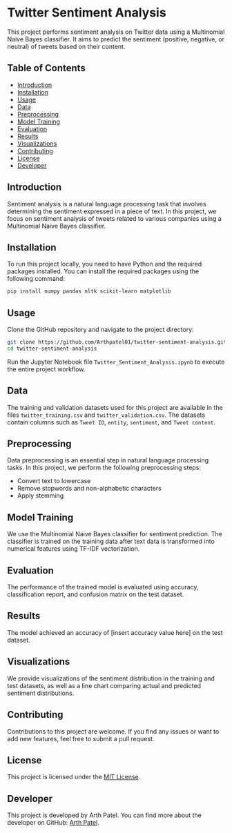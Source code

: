 # Twitter Sentiment Analysis

This project performs sentiment analysis on Twitter data using a Multinomial Naive Bayes classifier. It aims to predict the sentiment (positive, negative, or neutral) of tweets based on their content.

## Table of Contents
- [Introduction](#introduction)
- [Installation](#installation)
- [Usage](#usage)
- [Data](#data)
- [Preprocessing](#preprocessing)
- [Model Training](#model-training)
- [Evaluation](#evaluation)
- [Results](#results)
- [Visualizations](#visualizations)
- [Contributing](#contributing)
- [License](#license)
- [Developer](#developer)

## Introduction

Sentiment analysis is a natural language processing task that involves determining the sentiment expressed in a piece of text. In this project, we focus on sentiment analysis of tweets related to various companies using a Multinomial Naive Bayes classifier.

## Installation

To run this project locally, you need to have Python and the required packages installed. You can install the required packages using the following command:

```bash
pip install numpy pandas nltk scikit-learn matplotlib
```

## Usage

Clone the GitHub repository and navigate to the project directory:

```bash
git clone https://github.com/Arthpatel01/twitter-sentiment-analysis.git
cd twitter-sentiment-analysis
```

Run the Jupyter Notebook file `Twitter_Sentiment_Analysis.ipynb` to execute the entire project workflow.

## Data

The training and validation datasets used for this project are available in the files `twitter_training.csv` and `twitter_validation.csv`. The datasets contain columns such as `Tweet ID`, `entity`, `sentiment`, and `Tweet content`.

## Preprocessing

Data preprocessing is an essential step in natural language processing tasks. In this project, we perform the following preprocessing steps:
- Convert text to lowercase
- Remove stopwords and non-alphabetic characters
- Apply stemming

## Model Training

We use the Multinomial Naive Bayes classifier for sentiment prediction. The classifier is trained on the training data after text data is transformed into numerical features using TF-IDF vectorization.

## Evaluation

The performance of the trained model is evaluated using accuracy, classification report, and confusion matrix on the test dataset.

## Results

The model achieved an accuracy of [insert accuracy value here] on the test dataset.

## Visualizations

We provide visualizations of the sentiment distribution in the training and test datasets, as well as a line chart comparing actual and predicted sentiment distributions.

## Contributing

Contributions to this project are welcome. If you find any issues or want to add new features, feel free to submit a pull request.

## License

This project is licensed under the [MIT License](LICENSE).

## Developer

This project is developed by Arth Patel. You can find more about the developer on GitHub: [Arth Patel](https://github.com/Arthpatel01/).
```


